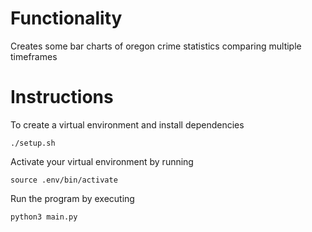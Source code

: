 # Functionality

Creates some bar charts of oregon crime statistics comparing multiple timeframes

# Instructions

To create a virtual environment and install dependencies

`./setup.sh`

Activate your virtual environment by running

`source .env/bin/activate`

Run the program by executing

`python3 main.py`
